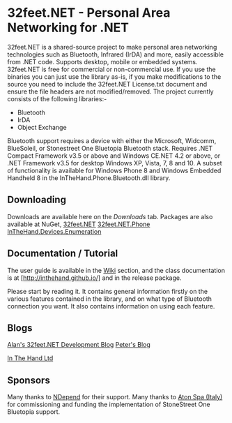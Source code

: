 
# 32feet.NET - Personal Area Networking for .NET
32feet.NET is a shared-source project to make personal area networking technologies such as Bluetooth, Infrared (IrDA) and more, easily accessible from .NET code. Supports desktop, mobile or embedded systems.  32feet.NET is free for commercial or non-commercial use. If you use the binaries you can just use the library as-is, if you make modifications to the source you need to include the 32feet.NET License.txt document and ensure the file headers are not modified/removed.  The project currently consists of the following libraries:-

- Bluetooth 
- IrDA 
- Object Exchange

Bluetooth support requires a device with either the Microsoft, Widcomm, BlueSoleil, or Stonestreet One Bluetopia Bluetooth stack. Requires .NET Compact Framework v3.5 or above and Windows CE.NET 4.2 or above, or .NET Framework v3.5 for desktop Windows XP, Vista, 7, 8 and 10. A subset of functionality is available for Windows Phone 8 and Windows Embedded Handheld 8 in the InTheHand.Phone.Bluetooth.dll library.

## Downloading
Downloads are available here on the _Downloads_ tab. Packages are also available at NuGet, [32feet.NET](http://nuget.org/packages/32feet.NET)
[32feet.NET.Phone](http://nuget.org/packages/32feet.NET.Phone)
[InTheHand.Devices.Enumeration](http://nuget.org/packages/InTheHand.Devices.Enumeration)

## Documentation / Tutorial
The user guide is available in the [Wiki](https://github.com/inthehand/32feet/wiki) section, and the class documentation is at [http://inthehand.github.io/] and in the release package.

Please start by reading it.  It contains general information firstly on the various features contained in the library, and on what type of Bluetooth connection you want.  It also contains information on using each feature.

## Blogs
[Alan's 32feet.NET Development Blog](http://32feetnetdev.wordpress.com/)
[Peter's Blog](http://peterfoot.net)

[In The Hand Ltd](http://inthehand.com)

## Sponsors
Many thanks to [NDepend](http://www.NDepend.com) for their support.
Many thanks to [Aton Spa (Italy)](http://www.aton.eu) for commissioning and funding the implementation of StoneStreet One Bluetopia support.
